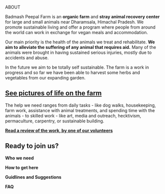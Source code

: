 [title]: # (ABOUT US)

ABOUT

Badmash Peepal Farm is an **organic farm** and **stray animal recovery
center** for large and small animals near Dharamsala, Himachal Pradesh. We promote sustainable living and offer a program where people from around the world can work in exchange for vegan meals and accommodation.

Our main priority is the health of the animals we treat and rehabilitate. **We aim to alleviate the suffering of any animal that requires aid.** Many of the animals were brought in having sustained serious injuries, mostly due to accidents and abuse.

In the future we aim to be totally self sustainable. The farm is a work in progress and so far we have been able to harvest some herbs and vegetables from our expanding garden.


 [See pictures of life on the farm](http://www.fb.com/groups/badmashpeepal/photos/ "Facebook group")
---------


The help we need ranges from daily tasks - like dog walks, housekeeping, farm work, assistance with animal treatments, and spending time with the animals - to skilled work - like art, media and outreach, hecktivism, permaculture, carpentry, or sustainable building. 


[**Read a review of the work, by one of our volunteers**](https://180daysofindia.wordpress.com/2015/09/22/badmash-peepal-farm/ "Lawrence blog")



Ready to join us?
----------

**Who we need**

**How to get here**

**Guidlines and Suggestions**

**FAQ**
